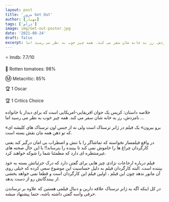 ```yaml
---
layout: post
title: 'مرور Get Out'
author: [مهیار]
tags: ['درام']
image: img/Get-out-poster.jpg
date: '2021-08-24'
draft: false
excerpt: کریس یک جوان افریقایی-امریکایی است که برای دیدار با خانواده نامزدش، رز به خانه شان سفر می کند. همه چیز خوب به نظر می رسید اما …
---
```


⭐️ Imdb: 7.7/10

🍅 Rotten tomatoes: 98%

Ⓜ️ Metacritic: 85%

🏆 1 Oscar

🏆 1 Critics Choice

خلاصه داستان:
کریس یک جوان افریقایی-امریکایی است که برای دیدار با خانواده نامزدش، رز به خانه شان سفر می کند. همه چیز خوب به نظر می رسید اما …

«برو بیرون» یک فیلم در ژانر ترسناک است ولی نه از جنس اون ترسناک های کلیشه ای که تو ذهن همه مان نقش بسته است.

در واقع فیلمساز نخواسته که تماشاگر را با تنش و اضطراب بی امان درگیر کند یعنی کارگردان چراغ ها را خاموش نمی کند تا بیننده را بترساند!! با این حال صحنه های غیرمنتظره ای دارد که مطمئنا شما را شوکه خواهند کرد.

فیلم درباره ارجاعات نژادی چیز هایی برای گفتن دارد که درک جزئیاتش بسته به خود بیننده است.
البته کارگردان فیلم به دلیل حساسیت این موضوع سعی کرده که خیلی روی آن مانور ندهد چون این فیلم ، اولین فیلم این کارگردان است و قطعا نمی خواهد بخشی از بینندگانش رو از دست بدهد.

در کل اینکه اگه به ژانر ترسناک علاقه دارین و دنبال فیلمی هستین که علاوه بر ترساندن حرفی واسه گفتن داشته باشه، حتما پیشنهاد میشه.
